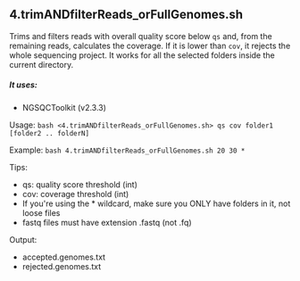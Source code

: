 ## 4.trimANDfilterReads_orFullGenomes.sh
Trims and filters reads with overall quality score below ```qs``` and, from the remaining reads, calculates the coverage. If it is lower than ```cov```, it rejects the whole sequencing project. It works for all the selected folders inside the current directory.

##### It uses:
- NGSQCToolkit (v2.3.3)

Usage: ```bash <4.trimANDfilterReads_orFullGenomes.sh> qs cov folder1 [folder2 .. folderN]```

Example: ```bash 4.trimANDfilterReads_orFullGenomes.sh 20 30 *```

Tips:
* qs: quality score threshold (int)
* cov: coverage threshold (int)
* If you're using the * wildcard, make sure you ONLY have folders in it, not loose files
* fastq files must have extension .fastq (not .fq)

Output:
- accepted.genomes.txt
- rejected.genomes.txt

